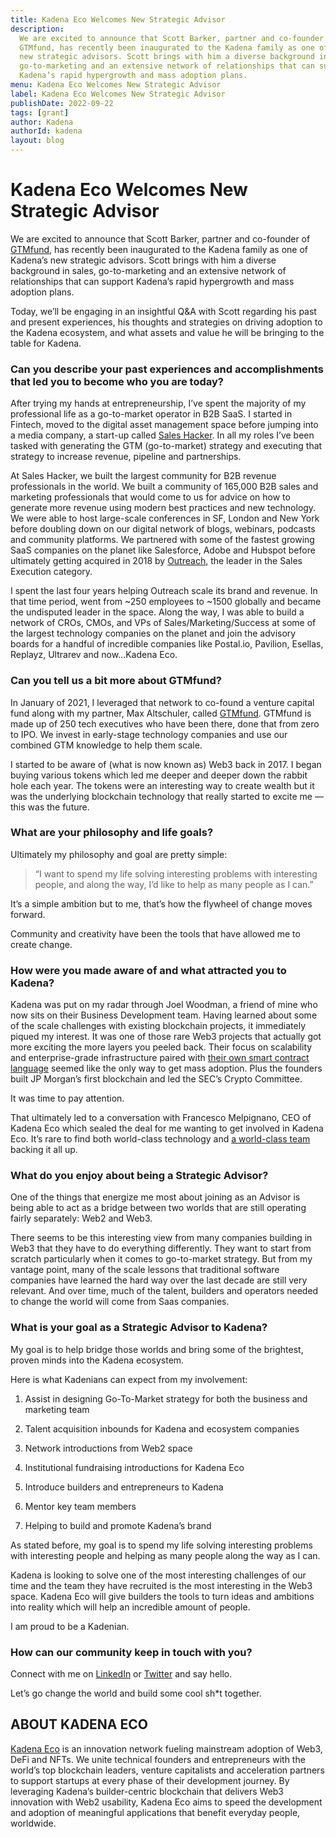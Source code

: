```yaml
---
title: Kadena Eco Welcomes New Strategic Advisor
description:
  We are excited to announce that Scott Barker, partner and co-founder of
  GTMfund, has recently been inaugurated to the Kadena family as one of Kadena’s
  new strategic advisors. Scott brings with him a diverse background in sales,
  go-to-marketing and an extensive network of relationships that can support
  Kadena’s rapid hypergrowth and mass adoption plans.
menu: Kadena Eco Welcomes New Strategic Advisor
label: Kadena Eco Welcomes New Strategic Advisor
publishDate: 2022-09-22
tags: [grant]
author: Kadena
authorId: kadena
layout: blog
---
```


# Kadena Eco Welcomes New Strategic Advisor

We are excited to announce that Scott Barker, partner and co-founder of
[GTMfund](https://www.gtmfund.com/), has recently been inaugurated to the Kadena
family as one of Kadena’s new strategic advisors. Scott brings with him a
diverse background in sales, go-to-marketing and an extensive network of
relationships that can support Kadena’s rapid hypergrowth and mass adoption
plans.

Today, we’ll be engaging in an insightful Q&A with Scott regarding his past and
present experiences, his thoughts and strategies on driving adoption to the
Kadena ecosystem, and what assets and value he will be bringing to the table for
Kadena.

### Can you describe your past experiences and accomplishments that led you to become who you are today?

After trying my hands at entrepreneurship, I’ve spent the majority of my
professional life as a go-to-market operator in B2B SaaS. I started in Fintech,
moved to the digital asset management space before jumping into a media company,
a start-up called [Sales Hacker](https://www.saleshacker.com/). In all my roles
I’ve been tasked with generating the GTM (go-to-market) strategy and executing
that strategy to increase revenue, pipeline and partnerships.

At Sales Hacker, we built the largest community for B2B revenue professionals in
the world. We built a community of 165,000 B2B sales and marketing professionals
that would come to us for advice on how to generate more revenue using modern
best practices and new technology. We were able to host large-scale conferences
in SF, London and New York before doubling down on our digital network of blogs,
webinars, podcasts and community platforms. We partnered with some of the
fastest growing SaaS companies on the planet like Salesforce, Adobe and Hubspot
before ultimately getting acquired in 2018 by
[Outreach](https://www.outreach.io/), the leader in the Sales Execution
category.

I spent the last four years helping Outreach scale its brand and revenue. In
that time period, went from ~250 employees to ~1500 globally and became the
undisputed leader in the space. Along the way, I was able to build a network of
CROs, CMOs, and VPs of Sales/Marketing/Success at some of the largest technology
companies on the planet and join the advisory boards for a handful of incredible
companies like Postal.io, Pavilion, Esellas, Replayz, Ultrarev and now…Kadena
Eco.

### Can you tell us a bit more about GTMfund?

In January of 2021, I leveraged that network to co-found a venture capital fund
along with my partner, Max Altschuler, called
[GTMfund](https://www.gtmfund.com/). GTMfund is made up of 250 tech executives
who have been there, done that from zero to IPO. We invest in early-stage
technology companies and use our combined GTM knowledge to help them scale.

I started to be aware of (what is now known as) Web3 back in 2017. I began
buying various tokens which led me deeper and deeper down the rabbit hole each
year. The tokens were an interesting way to create wealth but it was the
underlying blockchain technology that really started to excite me — this was the
future.

### What are your philosophy and life goals?

Ultimately my philosophy and goal are pretty simple:

> “I want to spend my life solving interesting problems with interesting people,
> and along the way, I’d like to help as many people as I can.”

It’s a simple ambition but to me, that’s how the flywheel of change moves
forward.

Community and creativity have been the tools that have allowed me to create
change.

### How were you made aware of and what attracted you to Kadena?

Kadena was put on my radar through Joel Woodman, a friend of mine who now sits
on their Business Development team. Having learned about some of the scale
challenges with existing blockchain projects, it immediately piqued my interest.
It was one of those rare Web3 projects that actually got more exciting the more
layers you peeled back. Their focus on scalability and enterprise-grade
infrastructure paired with
[their own smart contract language](./from-haskell-to-pact-my-journey-in-code-toward-a-more-stable-and-secure-environment-for-blockchain-builders-2022-07-01)
seemed like the only way to get mass adoption. Plus the founders built JP
Morgan’s first blockchain and led the SEC’s Crypto Committee.

It was time to pay attention.

That ultimately led to a conversation with Francesco Melpignano, CEO of Kadena
Eco which sealed the deal for me wanting to get involved in Kadena Eco. It’s
rare to find both world-class technology and
[a world-class team](https://kadena.io/about/) backing it all up.

### What do you enjoy about being a Strategic Advisor?

One of the things that energize me most about joining as an Advisor is being
able to act as a bridge between two worlds that are still operating fairly
separately: Web2 and Web3.

There seems to be this interesting view from many companies building in Web3
that they have to do everything differently. They want to start from scratch
particularly when it comes to go-to-market strategy. But from my vantage point,
many of the scale lessons that traditional software companies have learned the
hard way over the last decade are still very relevant. And over time, much of
the talent, builders and operators needed to change the world will come from
Saas companies.

### What is your goal as a Strategic Advisor to Kadena?

My goal is to help bridge those worlds and bring some of the brightest, proven
minds into the Kadena ecosystem.

Here is what Kadenians can expect from my involvement:

1.  Assist in designing Go-To-Market strategy for both the business and
    marketing team

2.  Talent acquisition inbounds for Kadena and ecosystem companies

3.  Network introductions from Web2 space

4.  Institutional fundraising introductions for Kadena Eco

5.  Introduce builders and entrepreneurs to Kadena

6.  Mentor key team members

7.  Helping to build and promote Kadena’s brand

As stated before, my goal is to spend my life solving interesting problems with
interesting people and helping as many people along the way as I can.

Kadena is looking to solve one of the most interesting challenges of our time
and the team they have recruited is the most interesting in the Web3 space.
Kadena Eco will give builders the tools to turn ideas and ambitions into reality
which will help an incredible amount of people.

I am proud to be a Kadenian.

### How can our community keep in touch with you?

Connect with me on [LinkedIn](https://www.linkedin.com/in/ssbarker/) or
[Twitter](https://twitter.com/scottbGTM) and say hello.

Let’s go change the world and build some cool sh\*t together.

## ABOUT KADENA ECO

[Kadena Eco](/blogchain/2022/kadena-eco-grants-2022-04-21) is an innovation
network fueling mainstream adoption of Web3, DeFi and NFTs. We unite technical
founders and entrepreneurs with the world’s top blockchain leaders, venture
capitalists and acceleration partners to support startups at every phase of
their development journey. By leveraging Kadena’s builder-centric blockchain
that delivers Web3 innovation with Web2 usability, Kadena Eco aims to speed the
development and adoption of meaningful applications that benefit everyday
people, worldwide.
